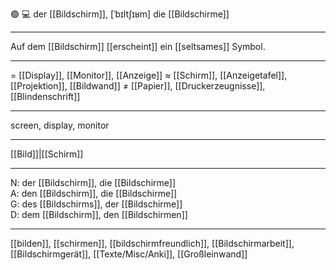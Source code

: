 🟢 💻 der [[Bildschirm]], [ˈbɪltʃɪʁm]
die [[Bildschirme]]

---
Auf dem [[Bildschirm]] [[erscheint]] ein [[seltsames]] Symbol.


---
= [[Display]], [[Monitor]], [[Anzeige]]
≈ [[Schirm]], [[Anzeigetafel]], [[Projektion]], [[Bildwand]]
≠ [[Papier]], [[Druckerzeugnisse]], [[Blindenschrift]]

---
screen, display, monitor

---
[[Bild]]|[[Schirm]]

---
N: der [[Bildschirm]], die [[Bildschirme]]  
A: den [[Bildschirm]], die [[Bildschirme]]  
G: des [[Bildschirms]], der [[Bildschirme]]  
D: dem [[Bildschirm]], den [[Bildschirmen]] 

---
[[bilden]], [[schirmen]], [[bildschirmfreundlich]], [[Bildschirmarbeit]], [[Bildschirmgerät]], [[Texte/Misc/Anki]], [[Großleinwand]]